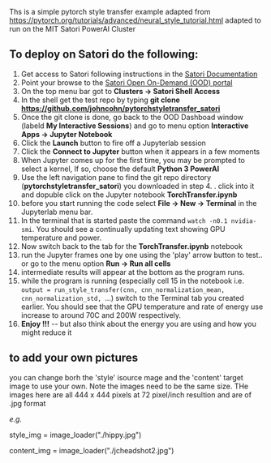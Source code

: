 Ths is a simple pytorch style transfer example adapted from https://pytorch.org/tutorials/advanced/neural_style_tutorial.html
adapted to run on the MIT Satori PowerAI Cluster

## To deploy on Satori do the following:
1. Get access to Satori following  instructions in the [Satori Documentation](https://mit-satori.github.io/satori-basics.html)
2. Point your browse to the [Satori Open On-Demand (OOD)  portal](https://satori-portal.mit.edu/pun/sys/dashboard)
3. On the top menu bar got to **Clusters -> Satori Shell Access** 
4. In the  shell get the test repo by typing  **git clone https://github.com/johncohn/pytorchstyletransfer_satori**
5. Once the git clone is done, go back to the OOD Dashboad window (labeld **My Interactive Sessions**) and go to menu option **Interactive Apps -> Jupyter Notebook**
6. Click the **Launch** button to fire off a Jupyterlab session
7. Click the **Connect to Jupyter** button when it appears in a few moments
8. When Jupyter comes up for the first time, you may be prompted to select a kernel, If so, choose the default **Python 3 PowerAI**
9. Use the left navigation pane to find the git repo directory (**pytorchstyletransfer_satori**) you downloaded in step 4. . click into it and dopuble click on the Jupyter notebook **TorchTransfer.ipynb**
10. before you start running the code select **File -> New -> Terminal** in the Jupyterlab menu bar. 
11. In the terminal that is started paste the command ``watch -n0.1 nvidia-smi``. You should see a continually updating text showing GPU temperature and power.
12. Now switch back to the tab for the **TorchTransfer.ipynb** notebook
13. run the Jupyter frames one by one  using the 'play' arrow button to test.. or go to the menu option **Run -> Run all cells**
14. intermediate  results will appear at the bottom as the program runs. 
15. while the program is running (especially cell 15 in the notebook i.e. ``output = run_style_transfer(cnn, cnn_normalization_mean, cnn_normalization_std, ``...) switch
    to the Terminal tab you created earlier. You should see that the GPU temperature and rate of energy use increase to around 70C and 200W respectively.
16. **Enjoy !!!** -- but also think about the energy you are using and how you might reduce it


## to add your own pictures
you can change  borh the 'style' isource mage and the 'content' target image to use your own. Note the images need to be the same size. THe images here are all 444 x 444 pixels at 72 pixel/inch resultion and are of .jpg format 

*e.g.*

style_img = image_loader("./hippy.jpg")

content_img = image_loader("./jcheadshot2.jpg")
